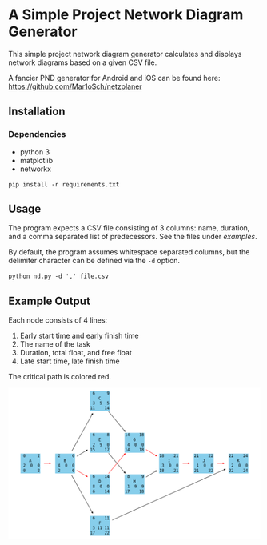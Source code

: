 # A Simple Project Network Diagram Generator

This simple project network diagram generator calculates and displays network diagrams based on a given CSV file.

A fancier PND generator for Android and iOS can be found here: https://github.com/Mar1oSch/netzplaner

## Installation

### Dependencies
- python 3
- matplotlib
- networkx

```
pip install -r requirements.txt
```

## Usage

The program expects a CSV file consisting of 3 columns: name, duration, and a
comma separated list of predecessors. See the files under *examples*.

By default, the program assumes whitespace separated columns, but the delimiter
character can be defined via the `-d` option.

```
python nd.py -d ',' file.csv
```

## Example Output

Each node consists of 4 lines:
1. Early start time and early finish time
2. The name of the task
3. Duration, total float, and free float
4. Late start time, late finish time

The critical path is colored red.

![](images/Figure_1.png)